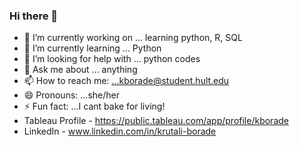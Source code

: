 ### Hi there 👋

- 🔭 I’m currently working on ... learning python, R, SQL
- 🌱 I’m currently learning ... Python
- 🤔 I’m looking for help with ... python codes
- 💬 Ask me about ... anything
- 📫 How to reach me: ...kborade@student.hult.edu
- 😄 Pronouns: ...she/her
- ⚡ Fun fact: ...I cant bake for living!
- Tableau Profile - https://public.tableau.com/app/profile/kborade
- LinkedIn - www.linkedin.com/in/krutali-borade
